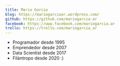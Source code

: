 ```yaml
---
title: Mario Garcia
blog: https://mariogarciaar.wordpress.com/
github: https://github.com/mariogarcia-ar
facebook: https://www.facebook.com/mariogarcia.ar
trello: https://trello.com/mariogarcia_ar
---
```

* Programador desde 1995
* Emprendedor desde 2007
* Data Scientist desde 2017
* Filántropo  desde 2020 :)

